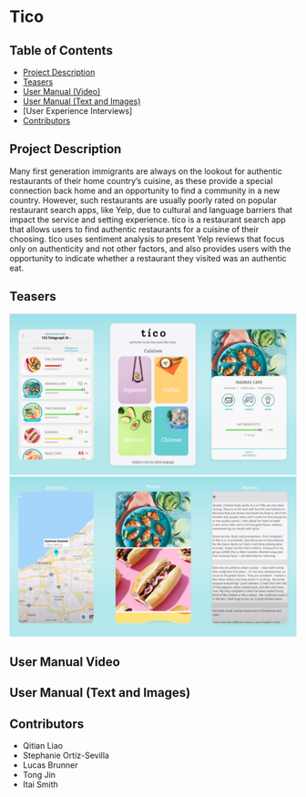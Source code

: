 # Tico 

## Table of Contents
- [Project Description](#Project-Description)
- [Teasers](#Teasers)
- [User Manual (Video)](#User-Manual-Video)
- [User Manual (Text and Images)](#User-Manual-Text-and-Images)
- [User Experience Interviews]
- [Contributors](#Contributors)


## Project Description
Many first generation immigrants are always on the lookout for authentic restaurants of their home country’s cuisine, as these provide a special connection back home and an opportunity to find a community in a new country. However, such restaurants are usually poorly rated on popular restaurant search apps, like Yelp, due to cultural and language barriers that impact the service and setting experience. tíco is a restaurant search app that allows users to find authentic restaurants for a cuisine of their choosing. tíco uses sentiment analysis to present Yelp reviews that focus only on authenticity and not other factors, and also provides users with the opportunity to indicate whether a restaurant they visited was an authentic eat.

## Teasers 
<img src = "images/tico.png"> 
<img src = "images/tico2.png">

## User Manual Video 


## User Manual (Text and Images)


## Contributors  
- Qitian Liao
- Stephanie Ortiz-Sevilla
- Lucas Brunner
- Tong Jin 
- Itai Smith




